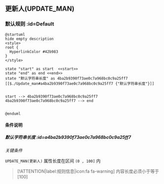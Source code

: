 ## 更新人(UPDATE_MAN) <!-- {docsify-ignore-all} -->

   

### 默认规则 :id=Default

```plantuml
@startuml
hide empty description
<style>
root {
  HyperlinkColor #42b983
}
</style>

state "start" as start  <<start>>
state "end" as end <<end>>
state "默认字符串长度" as 4ba2b9390f73ae0c7a968bc0c9a25ff7 [[$./Update_man#a4ba2b9390f73ae0c7a968bc0c9a25ff7 {"默认字符串长度"}]]


start --> 4ba2b9390f73ae0c7a968bc0c9a25ff7 
4ba2b9390f73ae0c7a968bc0c9a25ff7 --> end 


@enduml
```

#### 条件说明

##### 默认字符串长度 :id=a4ba2b9390f73ae0c7a968bc0c9a25ff7


*关键条件*


`UPDATE_MAN(更新人)` 属性长度在区间 `(0 , 100]` 内

> [!ATTENTION|label:规则信息|icon:fa fa-warning]
> 内容长度必须小于等于[100]







